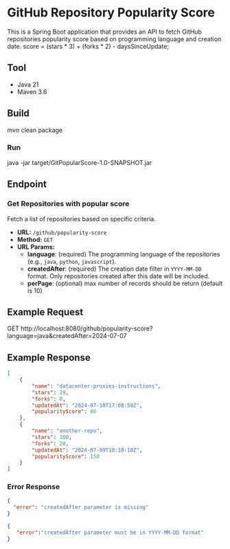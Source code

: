 

# GitHub Repository Popularity Score

This is a Spring Boot application that provides an API to fetch GitHub repositories popularity score based on programming language and creation date.
score = (stars * 3) + (forks * 2) - daysSinceUpdate;

## Tool

- Java 21 
- Maven 3.6

## Build 
mvn clean package
### Run
java -jar target/GitPopularScore-1.0-SNAPSHOT.jar

## Endpoint

### Get Repositories with popular score

Fetch a list of repositories based on specific criteria.

- **URL:** `/github/popularity-score`
- **Method:** `GET`
- **URL Params:**
    - **language**: (required) The programming language of the repositories (e.g., `java`, `python`, `javascript`).
    - **createdAfter**: (required) The creation date filter in `YYYY-MM-DD` format. Only repositories created after this date will be included.
    - **perPage**: (optional) max number of records should be return (default is 10)

## Example Request

GET http://localhost:8080/github/popularity-score?language=java&createdAfter=2024-07-07


## Example Response

```json
[
    {
        "name": "datacenter-proxies-instructions",
        "stars": 29,
        "forks": 0,
        "updatedAt": "2024-07-10T17:08:50Z",
        "popularityScore": 86
    },
    {
        "name": "another-repo",
        "stars": 100,
        "forks": 20,
        "updatedAt": "2024-07-09T10:10:10Z",
        "popularityScore": 150
    }
]
```
### Error Response
```json
{
  "error": "createdAfter parameter is missing"
}
```
```json
{
   "error":"createdAfter parameter must be in YYYY-MM-DD format"
}
```


